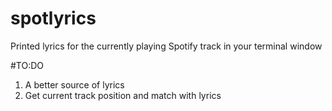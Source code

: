spotlyrics
==========

Printed lyrics for the currently playing Spotify track in your terminal window

#TO:DO

1. A better source of lyrics
2. Get current track position and match with lyrics
